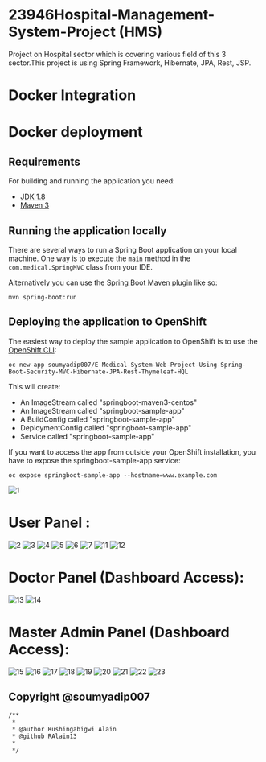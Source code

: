 # 23946Hospital-Management-System-Project (HMS)
Project on Hospital sector which is covering various field of this 3 sector.This project is using Spring Framework, Hibernate, JPA, Rest, JSP.

# Docker Integration

# Docker deployment 
## Requirements

For building and running the application you need:

- [JDK 1.8](http://www.oracle.com/technetwork/java/javase/downloads/jdk8-downloads-2133151.html)
- [Maven 3](https://maven.apache.org)

## Running the application locally

There are several ways to run a Spring Boot application on your local machine. One way is to execute the `main` method in the `com.medical.SpringMVC` class from your IDE.

Alternatively you can use the [Spring Boot Maven plugin](https://docs.spring.io/spring-boot/docs/current/reference/html/build-tool-plugins-maven-plugin.html) like so:

```shell
mvn spring-boot:run
```

## Deploying the application to OpenShift

The easiest way to deploy the sample application to OpenShift is to use the [OpenShift CLI](https://docs.openshift.org/latest/cli_reference/index.html):

```shell
oc new-app soumyadip007/E-Medical-System-Web-Project-Using-Spring-Boot-Security-MVC-Hibernate-JPA-Rest-Thymeleaf-HQL
```

This will create:

* An ImageStream called "springboot-maven3-centos"
* An ImageStream called "springboot-sample-app"
* A BuildConfig called "springboot-sample-app"
* DeploymentConfig called "springboot-sample-app"
* Service called "springboot-sample-app"

If you want to access the app from outside your OpenShift installation, you have to expose the springboot-sample-app service:

```shell
oc expose springboot-sample-app --hostname=www.example.com
```

![1](https://github.com/RAlain13/23946HospitalMnagementSystem/assets/114587679/1175db45-fa1d-4f55-a9d1-17b71a53d8e3)

# User Panel :

![2](https://github.com/RAlain13/23946HospitalMnagementSystem/assets/114587679/c5839376-bbbb-4363-9877-264bdaf3972b)
![3](https://github.com/RAlain13/23946HospitalMnagementSystem/assets/114587679/5303c90d-c49c-4c2e-8eb4-cde6b3608384)
![4](https://github.com/RAlain13/23946HospitalMnagementSystem/assets/114587679/50edd40f-0b54-4afe-b96f-e8b13cc511ae)
![5](https://github.com/RAlain13/23946HospitalMnagementSystem/assets/114587679/11604d78-a52d-4943-9a73-5f65a831ea32)
![6](https://github.com/RAlain13/23946HospitalMnagementSystem/assets/114587679/c67d041a-de90-4861-825e-78367dc64352)
![7](https://github.com/RAlain13/23946HospitalMnagementSystem/assets/114587679/46b7d819-8887-4d66-a0a5-eb9026f0d60a)
![11](https://github.com/RAlain13/23946HospitalMnagementSystem/assets/114587679/e7668ea4-e143-4d8a-bd51-1bc5b5385fc8)
![12](https://github.com/RAlain13/23946HospitalMnagementSystem/assets/114587679/cc0f3df8-a2ba-4e17-aa6e-1f149de87556)

# Doctor Panel (Dashboard Access):


![13](https://github.com/RAlain13/23946HospitalMnagementSystem/assets/114587679/54c07336-6e65-4c05-8247-e306e5af534f)
![14](https://github.com/RAlain13/23946HospitalMnagementSystem/assets/114587679/31b1533d-d65c-4934-8ce4-a5cbd7bbd223)

# Master Admin Panel (Dashboard Access):

![15](https://github.com/RAlain13/23946HospitalMnagementSystem/assets/114587679/45ffa73b-eca7-4562-bb92-af74f8fa7dec)
![16](https://github.com/RAlain13/23946HospitalMnagementSystem/assets/114587679/ff3b6bf2-87b9-4a07-a80e-2d5e65a381aa)
![17](https://github.com/RAlain13/23946HospitalMnagementSystem/assets/114587679/3add7f58-d478-4e5b-8c73-409730bc049c)
![18](https://github.com/RAlain13/23946HospitalMnagementSystem/assets/114587679/2e91b15a-616c-4ddf-a65b-9022a3cabcbc)
![19](https://github.com/RAlain13/23946HospitalMnagementSystem/assets/114587679/ff933abb-ab0a-4a33-874e-7b3ce1f81f2a)
![20](https://github.com/RAlain13/23946HospitalMnagementSystem/assets/114587679/158ff638-ee66-4a66-a5a2-7c95af5accb8)
![21](https://github.com/RAlain13/23946HospitalMnagementSystem/assets/114587679/d0974353-2af3-427c-9447-56724c9744b2)
![22](https://github.com/RAlain13/23946HospitalMnagementSystem/assets/114587679/7f714188-7d6d-4326-89ba-beb52d486a2a)
![23](https://github.com/RAlain13/23946HospitalMnagementSystem/assets/114587679/015423bc-6e58-4804-a34e-24f54079b816)


## Copyright @soumyadip007
```shell
/**
 * 
 * @author Rushingabigwi Alain
 * @github RAlain13
 *
 */

```
